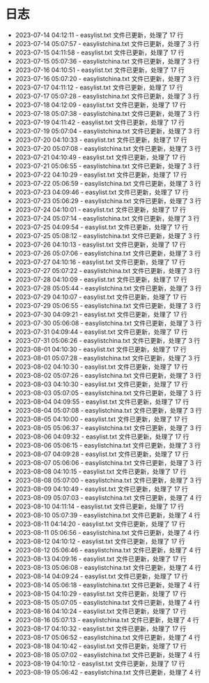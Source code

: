# 日志

* 2023-07-14 04:12:11 - easylist.txt 文件已更新，处理了 17 行
* 2023-07-14 05:07:57 - easylistchina.txt 文件已更新，处理了 3 行
* 2023-07-15 04:11:58 - easylist.txt 文件已更新，处理了 17 行
* 2023-07-15 05:07:36 - easylistchina.txt 文件已更新，处理了 3 行
* 2023-07-16 04:10:51 - easylist.txt 文件已更新，处理了 17 行
* 2023-07-16 05:07:20 - easylistchina.txt 文件已更新，处理了 3 行
* 2023-07-17 04:11:12 - easylist.txt 文件已更新，处理了 17 行
* 2023-07-17 05:07:28 - easylistchina.txt 文件已更新，处理了 3 行
* 2023-07-18 04:12:09 - easylist.txt 文件已更新，处理了 17 行
* 2023-07-18 05:07:38 - easylistchina.txt 文件已更新，处理了 3 行
* 2023-07-19 04:11:42 - easylist.txt 文件已更新，处理了 17 行
* 2023-07-19 05:07:04 - easylistchina.txt 文件已更新，处理了 3 行
* 2023-07-20 04:10:33 - easylist.txt 文件已更新，处理了 17 行
* 2023-07-20 05:07:08 - easylistchina.txt 文件已更新，处理了 3 行
* 2023-07-21 04:10:49 - easylist.txt 文件已更新，处理了 17 行
* 2023-07-21 05:06:55 - easylistchina.txt 文件已更新，处理了 3 行
* 2023-07-22 04:10:29 - easylist.txt 文件已更新，处理了 17 行
* 2023-07-22 05:06:59 - easylistchina.txt 文件已更新，处理了 3 行
* 2023-07-23 04:09:46 - easylist.txt 文件已更新，处理了 17 行
* 2023-07-23 05:06:29 - easylistchina.txt 文件已更新，处理了 3 行
* 2023-07-24 04:10:01 - easylist.txt 文件已更新，处理了 17 行
* 2023-07-24 05:07:14 - easylistchina.txt 文件已更新，处理了 3 行
* 2023-07-25 04:09:54 - easylist.txt 文件已更新，处理了 17 行
* 2023-07-25 05:08:12 - easylistchina.txt 文件已更新，处理了 3 行
* 2023-07-26 04:10:13 - easylist.txt 文件已更新，处理了 17 行
* 2023-07-26 05:07:06 - easylistchina.txt 文件已更新，处理了 3 行
* 2023-07-27 04:10:16 - easylist.txt 文件已更新，处理了 17 行
* 2023-07-27 05:07:22 - easylistchina.txt 文件已更新，处理了 3 行
* 2023-07-28 04:10:09 - easylist.txt 文件已更新，处理了 17 行
* 2023-07-28 05:05:44 - easylistchina.txt 文件已更新，处理了 3 行
* 2023-07-29 04:10:07 - easylist.txt 文件已更新，处理了 17 行
* 2023-07-29 05:06:55 - easylistchina.txt 文件已更新，处理了 3 行
* 2023-07-30 04:09:21 - easylist.txt 文件已更新，处理了 17 行
* 2023-07-30 05:06:08 - easylistchina.txt 文件已更新，处理了 3 行
* 2023-07-31 04:09:44 - easylist.txt 文件已更新，处理了 17 行
* 2023-07-31 05:06:26 - easylistchina.txt 文件已更新，处理了 3 行
* 2023-08-01 04:10:30 - easylist.txt 文件已更新，处理了 17 行
* 2023-08-01 05:07:28 - easylistchina.txt 文件已更新，处理了 3 行
* 2023-08-02 04:10:30 - easylist.txt 文件已更新，处理了 17 行
* 2023-08-02 05:07:26 - easylistchina.txt 文件已更新，处理了 3 行
* 2023-08-03 04:10:30 - easylist.txt 文件已更新，处理了 17 行
* 2023-08-03 05:07:05 - easylistchina.txt 文件已更新，处理了 3 行
* 2023-08-04 04:09:55 - easylist.txt 文件已更新，处理了 17 行
* 2023-08-04 05:07:08 - easylistchina.txt 文件已更新，处理了 3 行
* 2023-08-05 04:10:00 - easylist.txt 文件已更新，处理了 17 行
* 2023-08-05 05:06:37 - easylistchina.txt 文件已更新，处理了 3 行
* 2023-08-06 04:09:32 - easylist.txt 文件已更新，处理了 17 行
* 2023-08-06 05:06:15 - easylistchina.txt 文件已更新，处理了 3 行
* 2023-08-07 04:09:28 - easylist.txt 文件已更新，处理了 17 行
* 2023-08-07 05:06:06 - easylistchina.txt 文件已更新，处理了 3 行
* 2023-08-08 04:10:15 - easylist.txt 文件已更新，处理了 17 行
* 2023-08-08 05:07:00 - easylistchina.txt 文件已更新，处理了 3 行
* 2023-08-09 04:10:49 - easylist.txt 文件已更新，处理了 17 行
* 2023-08-09 05:07:03 - easylistchina.txt 文件已更新，处理了 4 行
* 2023-08-10 04:11:14 - easylist.txt 文件已更新，处理了 17 行
* 2023-08-10 05:07:39 - easylistchina.txt 文件已更新，处理了 4 行
* 2023-08-11 04:14:20 - easylist.txt 文件已更新，处理了 17 行
* 2023-08-11 05:06:56 - easylistchina.txt 文件已更新，处理了 4 行
* 2023-08-12 04:10:12 - easylist.txt 文件已更新，处理了 17 行
* 2023-08-12 05:06:46 - easylistchina.txt 文件已更新，处理了 4 行
* 2023-08-13 04:09:16 - easylist.txt 文件已更新，处理了 17 行
* 2023-08-13 05:06:08 - easylistchina.txt 文件已更新，处理了 4 行
* 2023-08-14 04:09:24 - easylist.txt 文件已更新，处理了 17 行
* 2023-08-14 05:06:18 - easylistchina.txt 文件已更新，处理了 4 行
* 2023-08-15 04:10:29 - easylist.txt 文件已更新，处理了 17 行
* 2023-08-15 05:07:05 - easylistchina.txt 文件已更新，处理了 4 行
* 2023-08-16 04:10:24 - easylist.txt 文件已更新，处理了 17 行
* 2023-08-16 05:07:13 - easylistchina.txt 文件已更新，处理了 4 行
* 2023-08-17 04:10:32 - easylist.txt 文件已更新，处理了 17 行
* 2023-08-17 05:06:52 - easylistchina.txt 文件已更新，处理了 4 行
* 2023-08-18 04:10:42 - easylist.txt 文件已更新，处理了 17 行
* 2023-08-18 05:07:02 - easylistchina.txt 文件已更新，处理了 4 行
* 2023-08-19 04:10:12 - easylist.txt 文件已更新，处理了 17 行
* 2023-08-19 05:06:42 - easylistchina.txt 文件已更新，处理了 4 行
